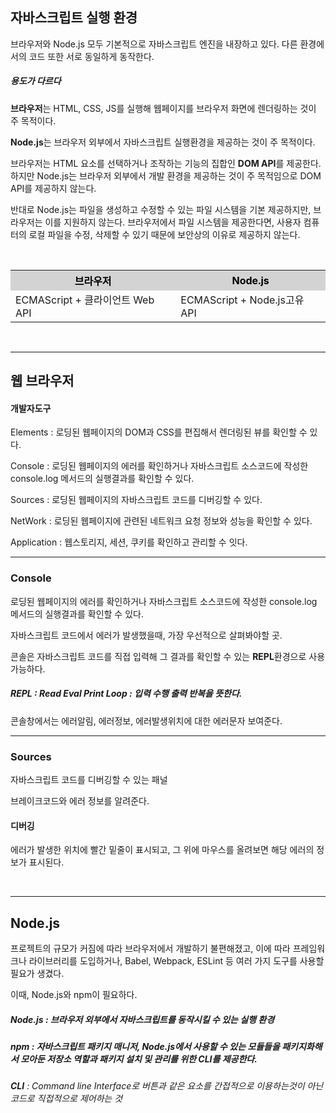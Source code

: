 <!-- @format -->

## **자바스크립트 실행 환경**

브라우저와 Node.js 모두 기본적으로 자바스크립트 엔진을 내장하고 있다.
다른 환경에서의 코드 또한 서로 동일하게 동작한다.

##### **용도가 다르다**

**브라우저**는 HTML, CSS, JS를 실행해 웹페이지를 브라우저 화면에 렌더링하는 것이 주 목적이다.

**Node.js**는 브라우저 외부에서 자바스크립트 실행환경을 제공하는 것이 주 목적이다.

브라우저는 HTML 요소를 선택하거나 조작하는 기능의 집합인 **DOM API**를 제공한다. 하지만 Node.js는 브라우저 외부에서 개발 환경을 제공하는 것이 주 목적임으로 DOM API를 제공하지 않는다.

반대로 Node.js는 파일을 생성하고 수정할 수 있는 파일 시스템을 기본 제공하지만, 브라우저는 이를 지원하지 않는다. 브라우저에서 파일 시스템을 제공한다면, 사용자 컴퓨터의 로컬 파일을 수정, 삭제할 수 있기 때문에 보안상의 이유로 제공하지 않는다.

<br/>

<table>
  <tr style="background-color: lightgray; color: black;">
    <th>브라우저</th>
    <th>Node.js</th>
  </tr>
  <tr>
    <td>ECMAScript + 클라이언트 Web API</td>
    <td>ECMAScript + Node.js고유 API</td>
  </tr>
</table>

<br/>

---

## **웹 브라우저**

#### **개발자도구**

Elements : 로딩된 웹페이지의 DOM과 CSS를 편집해서 렌더링된 뷰를 확인할 수 있다.

Console : 로딩된 웹페이지의 에러를 확인하거나 자바스크립트 소스코드에 작성한 console.log 메서드의 실행결과를 확인할 수 있다.

Sources : 로딩된 웹페이지의 자바스크립트 코드를 디버깅할 수 있다.

NetWork : 로딩된 웹페이지에 관련된 네트워크 요청 정보와 성능을 확인할 수 있다.

Application : 웹스토리지, 세션, 쿠키를 확인하고 관리할 수 잇다.

---

### **Console**

로딩된 웹페이지의 에러를 확인하거나 자바스크립트 소스코드에 작성한 console.log 메서드의 실행결과를 확인할 수 있다.

자바스크립트 코드에서 에러가 발생했을때, 가장 우선적으로 살펴봐야할 곳.

콘솔은 자바스크립트 코드를 직접 입력해 그 결과를 확인할 수 있는 **REPL**환경으로 사용가능하다.

##### **REPL** : Read Eval Print Loop : 입력 수행 출력 반복을 뜻한다.

콘솔창에서는 에러알림, 에러정보, 에러발생위치에 대한 에러문자 보여준다.

---

### **Sources**

자바스크립트 코드를 디버깅할 수 있는 패널

브레이크코드와 에러 정보를 알려준다.

#### **디버깅**

에러가 발생한 위치에 빨간 밑줄이 표시되고, 그 위에 마우스를 올려보면 해당 에러의 정보가 표시된다.

<br/>

---

## **Node.js**

프로젝트의 규모가 커짐에 따라 브라우저에서 개발하기 불편해졌고, 이에 따라 프레임워크나 라이브러리를 도입하거나, Babel, Webpack, ESLint 등 여러 가지 도구를 사용할 필요가 생겼다.

이때, Node.js와 npm이 필요하다.

##### **Node.js** : 브라우저 외부에서 자바스크립트를 동작시킬 수 있는 실행 환경

##### **npm** : 자바스크립트 패키지 매니저, Node.js에서 사용할 수 있는 모듈들을 패키지화해서 모아둔 저장소 역할과 패키지 설치 및 관리를 위한 CLI를 제공한다.

###### **CLI** : Command line Interface로 버튼과 같은 요소를 간접적으로 이용하는것이 아닌 코드로 직접적으로 제어하는 것

